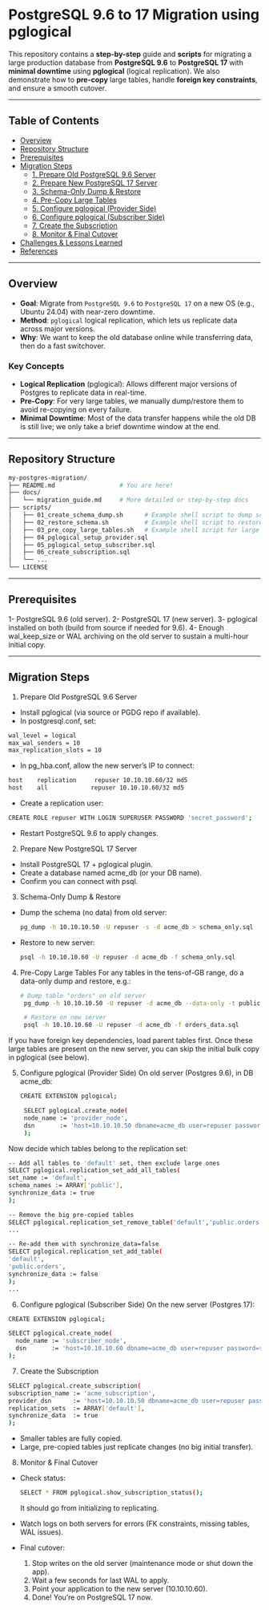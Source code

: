 # PostgreSQL 9.6 to 17 Migration using pglogical

This repository contains a **step-by-step** guide and **scripts** for migrating a large production database from **PostgreSQL 9.6** to **PostgreSQL 17** with **minimal downtime** using **pglogical** (logical replication). We also demonstrate how to **pre-copy** large tables, handle **foreign key constraints**, and ensure a smooth cutover.

---

## Table of Contents

- [Overview](#overview)
- [Repository Structure](#repository-structure)
- [Prerequisites](#prerequisites)
- [Migration Steps](#migration-steps)
  - [1. Prepare Old PostgreSQL 9.6 Server](#1-prepare-old-postgresql-96-server)
  - [2. Prepare New PostgreSQL 17 Server](#2-prepare-new-postgresql-17-server)
  - [3. Schema-Only Dump & Restore](#3-schema-only-dump--restore)
  - [4. Pre-Copy Large Tables](#4-pre-copy-large-tables)
  - [5. Configure pglogical (Provider Side)](#5-configure-pglogical-provider-side)
  - [6. Configure pglogical (Subscriber Side)](#6-configure-pglogical-subscriber-side)
  - [7. Create the Subscription](#7-create-the-subscription)
  - [8. Monitor & Final Cutover](#8-monitor--final-cutover)
- [Challenges & Lessons Learned](#challenges--lessons-learned)
- [References](#references)

---

## Overview

- **Goal**: Migrate from `PostgreSQL 9.6` to `PostgreSQL 17` on a new OS (e.g., Ubuntu 24.04) with near-zero downtime.  
- **Method**: `pglogical` logical replication, which lets us replicate data across major versions.  
- **Why**: We want to keep the old database online while transferring data, then do a fast switchover.

### Key Concepts

- **Logical Replication** (pglogical): Allows different major versions of Postgres to replicate data in real-time.  
- **Pre-Copy**: For very large tables, we manually dump/restore them to avoid re-copying on every failure.  
- **Minimal Downtime**: Most of the data transfer happens while the old DB is still live; we only take a brief downtime window at the end.

---

## Repository Structure

```bash
my-postgres-migration/
├── README.md                  # You are here!
├── docs/
│   └── migration_guide.md     # More detailed or step-by-step docs
├── scripts/
│   ├── 01_create_schema_dump.sh      # Example shell script to dump schema
│   ├── 02_restore_schema.sh          # Example shell script to restore schema
│   ├── 03_pre_copy_large_tables.sh   # Example shell script for large table dumps
│   ├── 04_pglogical_setup_provider.sql
│   ├── 05_pglogical_setup_subscriber.sql
│   ├── 06_create_subscription.sql
│   └── ...
└── LICENSE
```

---

## Prerequisites

1- PostgreSQL 9.6 (old server).
2- PostgreSQL 17 (new server).
3- pglogical installed on both (build from source if needed for 9.6).
4- Enough wal_keep_size or WAL archiving on the old server to sustain a multi-hour initial copy.

---

## Migration Steps

1. Prepare Old PostgreSQL 9.6 Server
  - Install pglogical (via source or PGDG repo if available).
  - In postgresql.conf, set:
  ```bash
wal_level = logical
max_wal_senders = 10
max_replication_slots = 10
```

  - In pg_hba.conf, allow the new server’s IP to connect:
  ```bash
host    replication     repuser 10.10.10.60/32 md5
host    all            repuser 10.10.10.60/32 md5
```

  - Create a replication user:
  ```bash
CREATE ROLE repuser WITH LOGIN SUPERUSER PASSWORD 'secret_password';
```

  - Restart PostgreSQL 9.6 to apply changes.

2. Prepare New PostgreSQL 17 Server
  - Install PostgreSQL 17 + pglogical plugin.
  - Create a database named acme_db (or your DB name).
  - Confirm you can connect with psql.

3. Schema-Only Dump & Restore
  - Dump the schema (no data) from old server:
    ```bash
    pg_dump -h 10.10.10.50 -U repuser -s -d acme_db > schema_only.sql
    ```
  - Restore to new server:
    ```bash
    psql -h 10.10.10.60 -U repuser -d acme_db -f schema_only.sql
    ```

4. Pre-Copy Large Tables
   For any tables in the tens-of-GB range, do a data-only dump and restore, e.g.:
   ```bash
   # Dump table "orders" on old server
    pg_dump -h 10.10.10.50 -U repuser -d acme_db --data-only -t public.orders > orders_data.sql

    # Restore on new server
    psql -h 10.10.10.60 -U repuser -d acme_db -f orders_data.sql
   ```
  If you have foreign key dependencies, load parent tables first. Once these large tables are present on the new server, you can skip the initial bulk copy in pglogical (see below).

5. Configure pglogical (Provider Side)
   On old server (Postgres 9.6), in DB acme_db:

   ```bash
   CREATE EXTENSION pglogical;

    SELECT pglogical.create_node(
    node_name := 'provider_node',
    dsn       := 'host=10.10.10.50 dbname=acme_db user=repuser password=secret_password'
    );
   ```
  Now decide which tables belong to the replication set:
  ```bash
  -- Add all tables to 'default' set, then exclude large ones
SELECT pglogical.replication_set_add_all_tables(
  set_name := 'default',
  schema_names := ARRAY['public'],
  synchronize_data := true
);

-- Remove the big pre-copied tables
SELECT pglogical.replication_set_remove_table('default','public.orders');
...

-- Re-add them with synchronize_data=false
SELECT pglogical.replication_set_add_table(
  'default',
  'public.orders',
  synchronize_data := false
);
...
```
6. Configure pglogical (Subscriber Side)
  On the new server (Postgres 17):
  ```bash
  CREATE EXTENSION pglogical;

SELECT pglogical.create_node(
    node_name := 'subscriber_node',
    dsn       := 'host=10.10.10.60 dbname=acme_db user=repuser password=secret_password'
);
```

7. Create the Subscription
  ```bash
  SELECT pglogical.create_subscription(
  subscription_name := 'acme_subscription',
  provider_dsn      := 'host=10.10.10.50 dbname=acme_db user=repuser password=secret_password',
  replication_sets  := ARRAY['default'],
  synchronize_data  := true
);
```
  - Smaller tables are fully copied.
  - Large, pre-copied tables just replicate changes (no big initial transfer).

8. Monitor & Final Cutover
  - Check status:
    ```bash
    SELECT * FROM pglogical.show_subscription_status();
    ```
    It should go from initializing to replicating.

  - Watch logs on both servers for errors (FK constraints, missing tables, WAL issues).
  - Final cutover:
      1. Stop writes on the old server (maintenance mode or shut down the app).
      2. Wait a few seconds for last WAL to apply.
      3. Point your application to the new server (10.10.10.60).
      4. Done! You’re on PostgreSQL 17 now.






   





